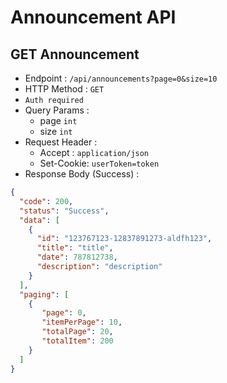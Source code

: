 # Announcement API

## GET Announcement

- Endpoint : `/api/announcements?page=0&size=10`
- HTTP Method : `GET`
- `Auth required`
- Query Params :
    - page `int`
    - size `int`
- Request Header :
  - Accept : `application/json`
  - Set-Cookie: `userToken=token`
- Response Body (Success) :

```json
{
  "code": 200,
  "status": "Success",
  "data": [
    {
      "id": "123767123-12837891273-aldfh123",
      "title": "title",
      "date": 787812738,
      "description": "description"
    }
  ],
  "paging": [
    {
       "page": 0,
       "itemPerPage": 10,
       "totalPage": 20,
       "totalItem": 200
    }
  ] 
}
```
